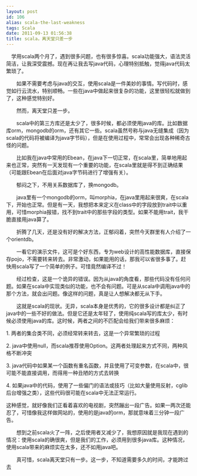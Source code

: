 ```yaml
---
layout: post
id: 106
alias: scala-the-last-weakness
tags: Scala
date: 2011-09-13 01:56:38
title: scala，离天堂只差一步
---
```


　学用scala两个月了，遇到很多问题，也有很多惊喜。scala功能强大，语法灵活简洁，让我深受震撼。现在再让我去写java代码，心理特别抵触，觉得java代码太繁琐了。&nbsp;
<p>　　如果不需要考虑与java的交互，使用scala是一件美妙的事情。写代码时，感觉如行云流水，特别顺畅。一些在java中做起来很复杂的功能，这里很轻松就做到了，这种感觉特别好。&nbsp;
<p>　　然而，离天堂只差一步。&nbsp;
<p>　　scala中的第三方库还是太少了，很多时候，都必须使用java的库。比如数据库orm，mongodb的orm，还有其它一些。scala虽然号称与java无缝集成（因为scala的代码将被编译为java字节码），但是在使用过程中，常常会出现各种稀奇古怪的问题。&nbsp;
<p>　　比如我在java中常用的Ebean，在java下一切正常，在scala里，简单地用起来也正常，突然有一天发现有一个重要的功能，在scala里就是得不到正确结果（可能跟Ebean在后面对java字节码进行了增强有关）。
<p>　　郁闷之下，不用关系数据库了，换mongodb。&nbsp;
<p>　　java里有一个mongodb的orm，叫morphia，在java里用起来很爽，在scala下，开始也正常。但是有一天，我想把本来定义在class中的字段放到trait中以重用，可惜morphia报错，找不到trait中的那些字段的类型。如果不能用trait，我干脆直接用java算了。&nbsp;
<p>　　折腾了几天，还是没有好的解决方法，正郁闷着，突然今天群里有人介绍了一个orientdb。&nbsp;
<p>　　一看它的演示文件，这可是个好东西，专为web设计的高性能数据库，直接保存pojo，不需要转来转去。非常激动，如果能用的话，那我可以省很多事了。赶快用scala写了一个简单的例子。可惜竟然编译不过！
<p>　　经过检查，这是一个诡异的错误。因为从java的角度看，那些代码没有任何问题。如果在scala中实现类似的功能，也不会有问题。可是从scala中调用java中的那个方法，就会出问题。像这样的问题，真是让人想解决都无从下手。&nbsp;
<p>　　这就是scala的现状。无异，scala本身是优秀的，它的很多设计都是纠正了java中的一些不好的做法。但是它还是太年轻了，使用纯scala写的库太少，有时候必须使用java的库。这时候，两者之间的不匹配会给我们带来很多麻烦：&nbsp;
<p>1. 两者的集合类不同，必须经常转来转去，这是一个异常繁琐的过程
<p>2. java中使用null，而scala推荐使用Option。这两者处理起来方式不同，两种风格不断冲突
<p>3. java代码中如果某一个函数有重名函数，并且使用了可变参数，在scala中，很可能不能直接调用，而得用一种丑陋的方式去转换
<p>4. 如果java中的代码，使用了一些偏门的语法或技巧（比如大量使用反射，cglib后台增强之类），这些代码很可能在scala中无法正常运行。&nbsp;
<p>这种感觉，就好像我们正看着喜欢的电视剧，突然蹦出一段广告。如果一两次还能忍了，可惜像我这样做网站的，使用的是java的orm，那就意味着三分钟一段广告。&nbsp;
<p>　　想到之前scala火了一阵，之后使用者又减少了，我想原因就是我现在遇到的情况：使用scala的确很爽，但是我们的工作，必须用到很多java库。这种情况，使用scala带来的麻烦实在太多，还不如用java吧。
<p>　　真可惜，scala离天堂只有一步。这一步，不知道需要多久的时间，才能跨过去
